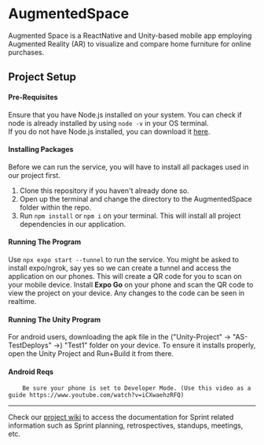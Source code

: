 # AugmentedSpace

Augmented Space is a ReactNative and Unity-based mobile app employing Augmented Reality (AR) to visualize and compare home furniture for online purchases.
    
<!-- Images of application go here before Project Setup -->
      
## Project Setup
#### Pre-Requisites
Ensure that you have Node.js installed on your system. You can check if node is already installed by using
`node -v` in your OS terminal.  
If you do not have Node.js installed, you can download it [here](https://nodejs.org/en/download).
  
#### Installing Packages
Before we can run the service, you will have to install all packages used in our project first.    
1. Clone this repository if you haven't already done so.
2. Open up the terminal and change the directory to the AugmentedSpace folder within the repo.
3. Run `npm install` or `npm i` on your terminal. This will install all project dependencies in our application.
     
#### Running The Program
Use `npx expo start --tunnel` to run the service. You might be asked to install expo/ngrok, say yes so we can create a tunnel and access the application on our phones. This will create a QR code for you to scan on your mobile device. Install **Expo Go** on your phone and scan the QR code to view the project on your device. Any changes to the code can be seen in realtime.

#### Running The Unity Program
For android users, downloading the apk file in the ("Unity-Project" -> "AS-TestDeploys" ->) "Test1" folder on your device. To ensure it installs properly, open the Unity Project and Run+Build it from there.
####     Android Reqs
        Be sure your phone is set to Developer Mode. (Use this video as a guide https://www.youtube.com/watch?v=iCXwaehzRFQ)
***
Check our [project wiki](https://github.com/WSU-4110/AR-Interior-Design/wiki) to access the documentation for Sprint related information such as Sprint planning, retrospectives, standups, meetings, etc.
